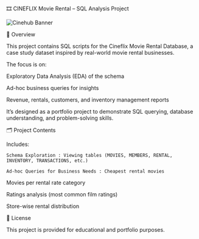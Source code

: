 🎞 CINEFLIX Movie Rental – SQL Analysis Project

![Cinehub Banner](https://mars-images.imgix.net/seobot/filmgrail.com/658a324a896bdc25cc34dfde-5a45cbc3254de9016c096e1d7dafd6d2.png?auto=compress)

📌 Overview

  This project contains SQL scripts for the Cineflix Movie Rental Database, a case study dataset inspired by real-world movie rental businesses.
  
  The focus is on:
  
  Exploratory Data Analysis (EDA) of the schema
  
  Ad-hoc business queries for insights
  
  Revenue, rentals, customers, and inventory management reports
  
  It’s designed as a portfolio project to demonstrate SQL querying, database understanding, and problem-solving skills.

🗂️ Project Contents

  Includes:
  
    Schema Exploration : Viewing tables (MOVIES, MEMBERS, RENTAL, INVENTORY, TRANSACTIONS, etc.)
    
    Ad-hoc Queries for Business Needs : Cheapest rental movies

Movies per rental rate category

Ratings analysis (most common film ratings)

Store-wise rental distribution
    
    

📜 License

This project is provided for educational and portfolio purposes.
